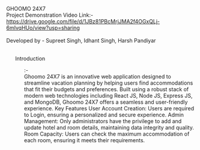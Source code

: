 GHOOMO 24X7
<br/>
Project Demonstration Video Link:-
<br/>
https://drive.google.com/file/d/1JBz81PBcMrjJMA2f4OGxQLj-6mIvqHUo/view?usp=sharing
<br/>
<br/>
Developed by - Supreet Singh, Idhant Singh, Harsh Pandiyar
<br/>
<br/>
<ul>Introduction<ul/>:-
<br/>
Ghoomo 24X7 is an innovative web application designed to streamline vacation planning by helping users find accommodations that fit their budgets and preferences. Built using a robust stack of modern web technologies including React JS, Node JS, Express JS, and MongoDB, Ghoomo 24X7 offers a seamless and user-friendly experience.
Key Features
User Account Creation: Users are required to Login, ensuring a personalized and secure experience.
Admin Management: Only administrators have the privilege to add and update hotel and room details, maintaining data integrity and quality.
Room Capacity: Users can check the maximum accommodation of each room, ensuring it meets their requirements.
